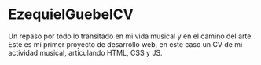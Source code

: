 # EzequielGuebelCV
Un repaso por todo lo transitado en mi vida musical y en el camino del arte.
Este es mi primer proyecto de desarrollo web, en este caso un CV de mi actividad musical,  articulando HTML, CSS y JS. 
